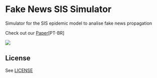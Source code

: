 # Fake News SIS Simulator

Simulator for the SIS epidemic model to analise fake news propagation

Check out our [Paper](notebook/Trabalho_Simulador_Jones_Matheus_Raphel_Vitor.pdf)[PT-BR]

![](simulator.gif)

## License

See [LICENSE](./LICENSE)
